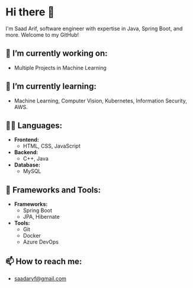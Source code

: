 # Hi there 👋
I'm Saad Arif, software engineer with expertise in Java, Spring Boot, and more. Welcome to my GitHub!
## 🔭 I’m currently working on:
- Multiple Projects in Machine Learning
## 🌱 I’m currently learning:
- Machine Learning, Computer Vision, Kubernetes, Information Security, AWS.
## 🧑‍💻 Languages:
- **Frontend:**
  - HTML, CSS, JavaScript
- **Backend:**
  - C++, Java
- **Database:**
  - MySQL
## 🚀 Frameworks and Tools:
- **Frameworks:**
  - Spring Boot
  - JPA, Hibernate
- **Tools:**
  - Git
  - Docker
  - Azure DevOps
## 📫 How to reach me:
- saadaryf@gmail.com

